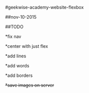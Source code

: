 #geekwise-academy-website-flexbox

##nov-10-2015

##TODO

*fix nav

*center with just flex

*add lines

*add words

*add borders


~~*save images on server~~
